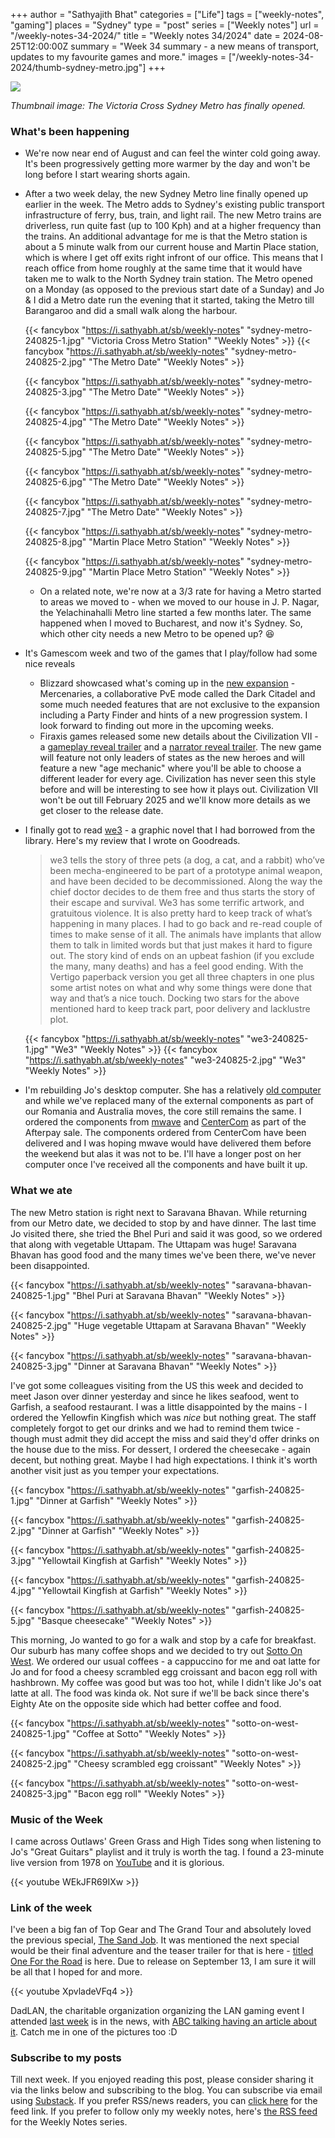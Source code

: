 +++
author = "Sathyajith Bhat"
categories = ["Life"]
tags = ["weekly-notes", "gaming"]
places = "Sydney"
type = "post"
series = ["Weekly notes"]
url = "/weekly-notes-34-2024/"
title = "Weekly notes 34/2024"
date = 2024-08-25T12:00:00Z
summary = "Week 34 summary - a new means of transport, updates to my favourite games and more."
images = ["/weekly-notes-34-2024/thumb-sydney-metro.jpg"]
+++

![](thumb-sydney-metro.jpg)

_Thumbnail image: The Victoria Cross Sydney Metro has finally opened._ 

  ### What's been happening

* We're now near end of August and can feel the winter cold going away. It's been progressively getting more warmer by the day and won't be long before I start wearing shorts again.
* After a two week delay, the new Sydney Metro line finally opened up earlier in the week. The Metro adds to Sydney's existing public transport infrastructure of ferry, bus, train, and light rail. The new Metro trains are driverless, run quite fast (up to 100 Kph) and at a higher frequency than the trains. An additional advantage for me is that the Metro station is about a 5 minute walk from our current house and Martin Place station, which is where I get off exits right infront of our office. This means that I reach office from home roughly at the same time that it would have taken me to walk to the North Sydney train station. The Metro opened on a Monday (as opposed to the previous start date of a Sunday) and Jo & I did a Metro date run the evening that it started, taking the Metro till Barangaroo and did a small walk along the harbour.

  {{< fancybox "https://i.sathyabh.at/sb/weekly-notes" "sydney-metro-240825-1.jpg" "Victoria Cross Metro Station" "Weekly Notes" >}}
  {{< fancybox "https://i.sathyabh.at/sb/weekly-notes" "sydney-metro-240825-2.jpg" "The Metro Date" "Weekly Notes" >}}

  {{< fancybox "https://i.sathyabh.at/sb/weekly-notes" "sydney-metro-240825-3.jpg" "The Metro Date" "Weekly Notes" >}}

  {{< fancybox "https://i.sathyabh.at/sb/weekly-notes" "sydney-metro-240825-4.jpg" "The Metro Date" "Weekly Notes" >}}

  {{< fancybox "https://i.sathyabh.at/sb/weekly-notes" "sydney-metro-240825-5.jpg" "The Metro Date" "Weekly Notes" >}}

  {{< fancybox "https://i.sathyabh.at/sb/weekly-notes" "sydney-metro-240825-6.jpg" "The Metro Date" "Weekly Notes" >}}

  {{< fancybox "https://i.sathyabh.at/sb/weekly-notes" "sydney-metro-240825-7.jpg" "The Metro Date" "Weekly Notes" >}}

  {{< fancybox "https://i.sathyabh.at/sb/weekly-notes" "sydney-metro-240825-8.jpg" "Martin Place Metro Station" "Weekly Notes" >}}

  {{< fancybox "https://i.sathyabh.at/sb/weekly-notes" "sydney-metro-240825-9.jpg" "Martin Place Metro Station" "Weekly Notes" >}}

  * On a related note, we're now at a 3/3 rate for having a Metro started to areas we moved to - when we moved to our house in J. P. Nagar, the Yelachinahalli Metro line started a few months later. The same happened when I moved to Bucharest, and now it's Sydney. So, which other city needs a new Metro to be opened up? 😆
* It's Gamescom week and two of the games that I play/follow had some nice reveals
  * Blizzard showcased what's coming up in the [new expansion](https://maxroll.gg/d4/news/vessel-of-hatred-gamescom-showcase-blog-post) - Mercenaries, a collaborative PvE mode called the Dark Citadel and some much needed features that are not exclusive to the expansion including a Party Finder and hints of a new progression system. I look forward to finding out more in the upcoming weeks.
  * Firaxis games released some new details about the Civilization VII - a [gameplay reveal trailer](https://www.youtube.com/watch?v=kK_JrrP9m2U) and a [narrator reveal trailer](https://youtu.be/Qw6H7r8S_Wk). The new game will feature not only leaders of states as the new heroes and will feature a new "age mechanic" where you'll be able to choose a different leader for every age. Civilization has never seen this style before and will be interesting to see how it plays out. Civilization VII won't be out till February 2025 and we'll know more details as we get closer to the release date.
* I finally got to read [we3](https://www.goodreads.com/book/show/22358.We3) - a graphic novel that I had borrowed from the library. Here's my review that I wrote on Goodreads.
  > we3 tells the story of three pets (a dog, a cat, and a rabbit) who’ve been mecha-engineered to be part of a prototype animal weapon, and have been decided to be decommissioned. Along the way the chief doctor decides to de them free and thus starts the story of their escape and survival. We3 has some terrific artwork, and gratuitous violence. It is also pretty hard to keep track of what’s happening in many places. I had to go back and re-read couple of times to make sense of it all. The animals have implants that allow them to talk in limited words but that just makes it hard to figure out. The story kind of ends on an upbeat fashion (if you exclude the many, many deaths) and has a feel good ending. With the Vertigo paperback version you get all three chapters in one plus some artist notes on what and why some things were done that way and that’s a nice touch. Docking two stars for the above mentioned hard to keep track part, poor delivery and lacklustre plot.

  {{< fancybox "https://i.sathyabh.at/sb/weekly-notes" "we3-240825-1.jpg" "We3" "Weekly Notes" >}}
  {{< fancybox "https://i.sathyabh.at/sb/weekly-notes" "we3-240825-2.jpg" "We3" "Weekly Notes" >}}

* I'm rebuilding Jo's desktop computer. She has a relatively [old computer](/2016/05/16/new-low-budget-build/) and while we've replaced many of the external components as part of our Romania and Australia moves, the core still remains the same. I ordered the components from [mwave](https://www.mwave.com.au/) and [CenterCom](https://www.centrecom.com.au/) as part of the Afterpay sale. The components ordered from CenterCom have been delivered and I was hoping mwave would have delivered them before the weekend but alas it was not to be. I'll have a longer post on her computer once I've received all the components and have built it up.

### What we ate

The new Metro station is right next to Saravana Bhavan. While returning from our Metro date, we decided to stop by and have dinner. The last time Jo visited there, she tried the Bhel Puri and said it was good, so we ordered that along with vegetable Uttapam. The Uttapam was huge! Saravana Bhavan has good food and the many times we've been there, we've never been disappointed.

  {{< fancybox "https://i.sathyabh.at/sb/weekly-notes" "saravana-bhavan-240825-1.jpg" "Bhel Puri at Saravana Bhavan" "Weekly Notes" >}}

  {{< fancybox "https://i.sathyabh.at/sb/weekly-notes" "saravana-bhavan-240825-2.jpg" "Huge vegetable Uttapam at Saravana Bhavan" "Weekly Notes" >}}

  {{< fancybox "https://i.sathyabh.at/sb/weekly-notes" "saravana-bhavan-240825-3.jpg" "Dinner at Saravana Bhavan" "Weekly Notes" >}}

I've got some colleagues visiting from the US this week and decided to meet Jason over dinner yesterday and since he likes seafood, went to Garfish, a seafood restaurant. I was a little disappointed by the mains - I ordered the Yellowfin Kingfish which was _nice_ but nothing great. The staff completely forgot to get our drinks and we had to remind them twice - though must admit they did accept the miss and said they'd offer drinks on the house due to the miss. For dessert, I ordered the cheesecake - again decent, but nothing great. Maybe I had high expectations. I think it's worth another visit just as you temper your expectations.

{{< fancybox "https://i.sathyabh.at/sb/weekly-notes" "garfish-240825-1.jpg" "Dinner at Garfish" "Weekly Notes" >}}

{{< fancybox "https://i.sathyabh.at/sb/weekly-notes" "garfish-240825-2.jpg" "Dinner at Garfish" "Weekly Notes" >}}

{{< fancybox "https://i.sathyabh.at/sb/weekly-notes" "garfish-240825-3.jpg" "Yellowtail Kingfish at Garfish" "Weekly Notes" >}}

{{< fancybox "https://i.sathyabh.at/sb/weekly-notes" "garfish-240825-4.jpg" "Yellowtail Kingfish at Garfish" "Weekly Notes" >}}

{{< fancybox "https://i.sathyabh.at/sb/weekly-notes" "garfish-240825-5.jpg" "Basque cheesecake" "Weekly Notes" >}}

This morning, Jo wanted to go for a walk and stop by a cafe for breakfast. Our suburb has many coffee shops and we decided to try out [Sotto On West](https://maps.app.goo.gl/vvR5s3VrSNFeFYEW8). We ordered our usual coffees - a cappuccino for me and oat latte for Jo and for food a cheesy scrambled egg croissant and bacon egg roll with hashbrown. My coffee was good but was too hot, while I didn't like Jo's oat latte at all. The food was kinda ok. Not sure if we'll be back since there's Eighty Ate on the opposite side which had better coffee and food. 

  {{< fancybox "https://i.sathyabh.at/sb/weekly-notes" "sotto-on-west-240825-1.jpg" "Coffee at Sotto" "Weekly Notes" >}}

  {{< fancybox "https://i.sathyabh.at/sb/weekly-notes" "sotto-on-west-240825-2.jpg" "Cheesy scrambled egg croissant" "Weekly Notes" >}}

  {{< fancybox "https://i.sathyabh.at/sb/weekly-notes" "sotto-on-west-240825-3.jpg" "Bacon egg roll" "Weekly Notes" >}}


### Music of the Week

I came across Outlaws' Green Grass and High Tides song when listening to Jo's "Great Guitars" playlist and it truly is worth the tag. I found a 23-minute live version from 1978 on [YouTube](https://www.youtube.com/watch?v=WEkJFR69IXw) and it is glorious.

{{< youtube WEkJFR69IXw >}}

### Link of the week

I've been a big fan of Top Gear and The Grand Tour and absolutely loved the previous special, [The Sand Job](/weekly-notes-12-2024/). It was mentioned the next special would be their final adventure and the teaser trailer for that is here - [titled One For the Road](https://www.youtube.com/watch?v=XpvladeVFq4) is here. Due to release on September 13, I am sure it will be all that I hoped for and more.

{{< youtube XpvladeVFq4 >}}

DadLAN, the charitable organization organizing the LAN gaming event I attended [last week](/weekly-notes-33-2024/) is in the news, with [ABC talking having an article about it](https://www.abc.net.au/news/2024-08-25/fathers-overcome-loneliness-through-gaming-with-dadlan/104259066). Catch me in one of the pictures too :D 

### Subscribe to my posts

Till next week. If you enjoyed reading this post, please consider sharing it via the links below and subscribing to the blog. You can subscribe via email using [Substack](https://sathyabhat.substack.com/). If you prefer RSS/news readers, you can [click here](https://sathyabh.at/index.xml) for the feed link. If you prefer to follow only my weekly notes, here's [the RSS feed](https://sathyabh.at/series/weekly-notes/index.xml) for the Weekly Notes series. 
